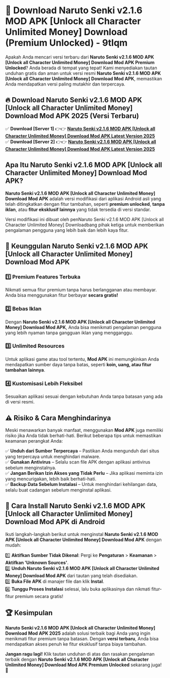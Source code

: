 # 🎯 Download Naruto Senki v2.1.6 MOD APK [Unlock all Character Unlimited Money] Download (Premium Unlocked) -  9tlqm

Apakah Anda mencari versi terbaru dari **Naruto Senki v2.1.6 MOD APK [Unlock all Character Unlimited Money] Download Mod APK Premium Unlocked**? Anda berada di tempat yang tepat! Kami menyediakan tautan unduhan gratis dan aman untuk versi resmi **Naruto Senki v2.1.6 MOD APK [Unlock all Character Unlimited Money] Download Mod APK**, memastikan Anda mendapatkan versi paling mutakhir dan terpercaya.

## 🔥 Download Naruto Senki v2.1.6 MOD APK [Unlock all Character Unlimited Money] Download Mod APK 2025 (Versi Terbaru)

✅ **Download [Server 1]** 👉👉 [**Naruto Senki v2.1.6 MOD APK [Unlock all Character Unlimited Money] Download Mod APK Latest Version 2025**](https://momento.my/?title=Naruto_Senki_v2.1.6_MOD_APK_[Unlock_all_Character_Unlimited_Money]_Download)  
✅ **Download [Server 2]** 👉👉 [**Naruto Senki v2.1.6 MOD APK [Unlock all Character Unlimited Money] Download Mod APK Latest Version 2025**](https://momento.my/?title=Naruto_Senki_v2.1.6_MOD_APK_[Unlock_all_Character_Unlimited_Money]_Download)  

## Apa Itu Naruto Senki v2.1.6 MOD APK [Unlock all Character Unlimited Money] Download Mod APK?

**Naruto Senki v2.1.6 MOD APK [Unlock all Character Unlimited Money] Download Mod APK** adalah versi modifikasi dari aplikasi Android asli yang telah ditingkatkan dengan fitur tambahan, seperti **premium unlocked**, **tanpa iklan**, atau **fitur eksklusif lainnya** yang tidak tersedia di versi standar.

Versi modifikasi ini dibuat oleh penNaruto Senki v2.1.6 MOD APK [Unlock all Character Unlimited Money] Downloadbang pihak ketiga untuk memberikan pengalaman pengguna yang lebih baik dan lebih kaya fitur.

## 🎯 Keunggulan Naruto Senki v2.1.6 MOD APK [Unlock all Character Unlimited Money] Download Mod APK

### 1️⃣ Premium Features Terbuka
Nikmati semua fitur premium tanpa harus berlangganan atau membayar. Anda bisa menggunakan fitur berbayar **secara gratis!**

### 2️⃣ Bebas Iklan
Dengan **Naruto Senki v2.1.6 MOD APK [Unlock all Character Unlimited Money] Download Mod APK**, Anda bisa menikmati pengalaman pengguna yang lebih nyaman tanpa gangguan iklan yang mengganggu.

### 3️⃣ Unlimited Resources
Untuk aplikasi game atau tool tertentu, **Mod APK** ini memungkinkan Anda mendapatkan sumber daya tanpa batas, seperti **koin, uang, atau fitur tambahan lainnya**.

### 4️⃣ Kustomisasi Lebih Fleksibel
Sesuaikan aplikasi sesuai dengan kebutuhan Anda tanpa batasan yang ada di versi resmi.

## ⚠️ Risiko & Cara Menghindarinya

Meski menawarkan banyak manfaat, menggunakan **Mod APK** juga memiliki risiko jika Anda tidak berhati-hati. Berikut beberapa tips untuk memastikan keamanan perangkat Anda:

✅ **Unduh dari Sumber Terpercaya** – Pastikan Anda mengunduh dari situs yang terpercaya untuk menghindari malware.  
✅ **Gunakan Antivirus** – Selalu scan file APK dengan aplikasi antivirus sebelum menginstalnya.  
✅ **Jangan Berikan Izin Akses yang Tidak Perlu** – Jika aplikasi meminta izin yang mencurigakan, lebih baik berhati-hati.  
✅ **Backup Data Sebelum Instalasi** – Untuk menghindari kehilangan data, selalu buat cadangan sebelum menginstal aplikasi.

## 📌 Cara Install Naruto Senki v2.1.6 MOD APK [Unlock all Character Unlimited Money] Download Mod APK di Android

Ikuti langkah-langkah berikut untuk menginstal **Naruto Senki v2.1.6 MOD APK [Unlock all Character Unlimited Money] Download Mod APK** dengan mudah:

1️⃣ **Aktifkan Sumber Tidak Dikenal**: Pergi ke **Pengaturan** > **Keamanan** > **Aktifkan 'Unknown Sources'**.  
2️⃣ **Unduh Naruto Senki v2.1.6 MOD APK [Unlock all Character Unlimited Money] Download Mod APK** dari tautan yang telah disediakan.  
3️⃣ **Buka File APK** di manajer file dan klik **Instal**.  
4️⃣ **Tunggu Proses Instalasi** selesai, lalu buka aplikasinya dan nikmati fitur-fitur premium secara gratis!

## 🏆 Kesimpulan

**Naruto Senki v2.1.6 MOD APK [Unlock all Character Unlimited Money] Download Mod APK 2025** adalah solusi terbaik bagi Anda yang ingin menikmati fitur premium tanpa batasan. Dengan **versi terbaru**, Anda bisa mendapatkan akses penuh ke fitur eksklusif tanpa biaya tambahan.

**Jangan ragu lagi!** Klik tautan unduhan di atas dan rasakan pengalaman terbaik dengan **Naruto Senki v2.1.6 MOD APK [Unlock all Character Unlimited Money] Download Mod APK Premium Unlocked** sekarang juga! 🚀
